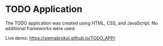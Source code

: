 # TODO Application


The TODO application was created using HTML, CSS, and JavaScript. 
No additional frameworks were used.



Live demo: https://siemabrokul.github.io/TODO_APP/
